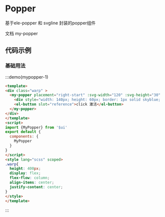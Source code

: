 # Popper

基于ele-popper 和 svgline 封装的popper组件

文档 <api-link href="components/my-popper">my-popper</api-link> 

## 代码示例

### 基础用法

:::demo(mypopper-1)
```html
<template>
<div class="warp" >
  <my-popper placement="right-start" :svg-width="120" :svg-height="30" :svg-props="{'angle': 140}">
    <div style="width: 140px; height: 60px; border: 1px solid skyblue; "></div>
    <el-button slot="reference">click 激活</el-button>
  </my-popper>
</div>
</template>
<script>
import {MyPopper} from '$ui'
export default {
  components: {
    MyPopper
  }
}
</script> 
<style lang="scss" scoped>
.warp{
  height: 400px;
  display: flex; 
  flex-flow: column;
  align-items: center;
  justify-content: center;
}
</style> 
</template>
```
:::